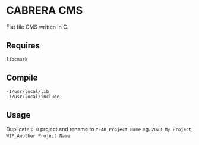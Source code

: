 # CABRERA CMS

Flat file CMS written in C.

## Requires
```
libcmark
```

## Compile
```
-I/usr/local/lib
-I/usr/local/include
```

## Usage
Duplicate ```0_0``` project and rename to ```YEAR_Project Name``` eg. ```2023_My Project```, ```WIP_Another Project Name```.

